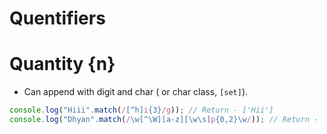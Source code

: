 # Quentifiers

# Quantity {n}

- Can append with digit and char ( or char class, `[set]`).

```js
console.log("Hiii".match(/[^h]i{3}/g)); // Return - ['Hii']
console.log("Dhyan".match(/\w[^\W][a-z][\w\s]p{0,2}\w/)); // Return - 'Dhyan', p can occure 0 to 2(0,1,2). times.
```
